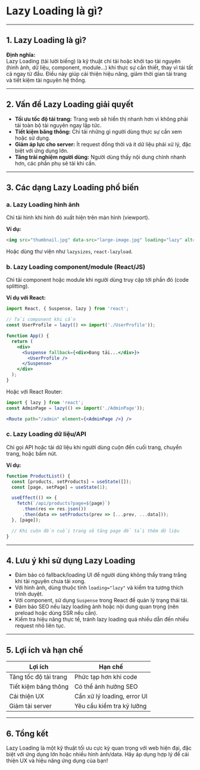 # Lazy Loading là gì?

---

## 1. Lazy Loading là gì?

**Định nghĩa:**  
Lazy Loading (tải lười biếng) là kỹ thuật chỉ tải hoặc khởi tạo tài nguyên (hình ảnh, dữ liệu, component, module...) khi thực sự cần thiết, thay vì tải tất cả ngay từ đầu. Điều này giúp cải thiện hiệu năng, giảm thời gian tải trang và tiết kiệm tài nguyên hệ thống.

---

## 2. Vấn đề Lazy Loading giải quyết

- **Tối ưu tốc độ tải trang:** Trang web sẽ hiển thị nhanh hơn vì không phải tải toàn bộ tài nguyên ngay lập tức.
- **Tiết kiệm băng thông:** Chỉ tải những gì người dùng thực sự cần xem hoặc sử dụng.
- **Giảm áp lực cho server:** Ít request đồng thời và ít dữ liệu phải xử lý, đặc biệt với ứng dụng lớn.
- **Tăng trải nghiệm người dùng:** Người dùng thấy nội dung chính nhanh hơn, các phần phụ sẽ tải khi cần.

---

## 3. Các dạng Lazy Loading phổ biến

### a. Lazy Loading hình ảnh

Chỉ tải hình khi hình đó xuất hiện trên màn hình (viewport).

**Ví dụ:**
```html
<img src="thumbnail.jpg" data-src="large-image.jpg" loading="lazy" alt="Hình lớn" />
```
Hoặc dùng thư viện như `lazysizes`, `react-lazyload`.

### b. Lazy Loading component/module (React/JS)

Chỉ tải component hoặc module khi người dùng truy cập tới phần đó (code splitting).

**Ví dụ với React:**
```jsx
import React, { Suspense, lazy } from 'react';

// Tải component khi cần
const UserProfile = lazy(() => import('./UserProfile'));

function App() {
  return (
    <div>
      <Suspense fallback={<div>Đang tải...</div>}>
        <UserProfile />
      </Suspense>
    </div>
  );
}
```
Hoặc với React Router:
```jsx
import { lazy } from 'react';
const AdminPage = lazy(() => import('./AdminPage'));

<Route path="/admin" element={<AdminPage />} />
```

### c. Lazy Loading dữ liệu/API

Chỉ gọi API hoặc tải dữ liệu khi người dùng cuộn đến cuối trang, chuyển trang, hoặc bấm nút.

**Ví dụ:**
```jsx
function ProductList() {
  const [products, setProducts] = useState([]);
  const [page, setPage] = useState(1);

  useEffect(() => {
    fetch(`/api/products?page=${page}`)
      .then(res => res.json())
      .then(data => setProducts(prev => [...prev, ...data]));
  }, [page]);

  // Khi cuộn đến cuối trang sẽ tăng page để tải thêm dữ liệu
}
```

---

## 4. Lưu ý khi sử dụng Lazy Loading

- Đảm bảo có fallback/loading UI để người dùng không thấy trang trắng khi tài nguyên chưa tải xong.
- Với hình ảnh, dùng thuộc tính `loading="lazy"` và kiểm tra tương thích trình duyệt.
- Với component, sử dụng `Suspense` trong React để quản lý trạng thái tải.
- Đảm bảo SEO nếu lazy loading ảnh hoặc nội dung quan trọng (nên preload hoặc dùng SSR nếu cần).
- Kiểm tra hiệu năng thực tế, tránh lazy loading quá nhiều dẫn đến nhiều request nhỏ liên tục.

---

## 5. Lợi ích và hạn chế

| Lợi ích                | Hạn chế                        |
|------------------------|-------------------------------|
| Tăng tốc độ tải trang   | Phức tạp hơn khi code         |
| Tiết kiệm băng thông   | Có thể ảnh hưởng SEO          |
| Cải thiện UX           | Cần xử lý loading, error UI   |
| Giảm tải server        | Yêu cầu kiểm tra kỹ lưỡng     |

---

## 6. Tổng kết

Lazy Loading là một kỹ thuật tối ưu cực kỳ quan trọng với web hiện đại, đặc biệt với ứng dụng lớn hoặc nhiều hình ảnh/data. Hãy áp dụng hợp lý để cải thiện UX và hiệu năng ứng dụng của bạn!
